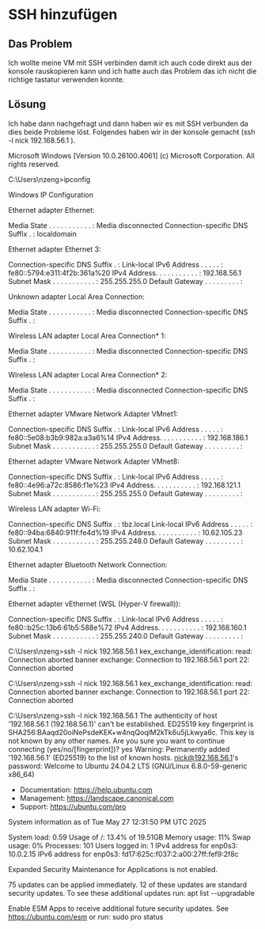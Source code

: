 # SSH hinzufügen

## Das Problem
Ich wollte meine VM mit SSH verbinden damit ich auch code direkt aus der konsole rauskopieren kann und ich hatte auch das Problem das ich nicht die richtige tastatur verwenden konnte. 
## Lösung 
Ich habe dann nachgefragt und dann haben wir es mit SSH verbunden da dies beide Probleme löst. Folgendes haben wir in der konsole gemacht (ssh -l nick 192.168.56.1 ). 

Microsoft Windows [Version 10.0.26100.4061]
(c) Microsoft Corporation. All rights reserved.

C:\Users\nzeng>ipconfig

Windows IP Configuration


Ethernet adapter Ethernet:

   Media State . . . . . . . . . . . : Media disconnected
   Connection-specific DNS Suffix  . : localdomain

Ethernet adapter Ethernet 3:

   Connection-specific DNS Suffix  . :
   Link-local IPv6 Address . . . . . : fe80::5794:e311:4f2b:361a%20
   IPv4 Address. . . . . . . . . . . : 192.168.56.1
   Subnet Mask . . . . . . . . . . . : 255.255.255.0
   Default Gateway . . . . . . . . . :

Unknown adapter Local Area Connection:

   Media State . . . . . . . . . . . : Media disconnected
   Connection-specific DNS Suffix  . :

Wireless LAN adapter Local Area Connection* 1:

   Media State . . . . . . . . . . . : Media disconnected
   Connection-specific DNS Suffix  . :

Wireless LAN adapter Local Area Connection* 2:

   Media State . . . . . . . . . . . : Media disconnected
   Connection-specific DNS Suffix  . :

Ethernet adapter VMware Network Adapter VMnet1:

   Connection-specific DNS Suffix  . :
   Link-local IPv6 Address . . . . . : fe80::5e08:b3b9:982a:a3a6%14
   IPv4 Address. . . . . . . . . . . : 192.168.186.1
   Subnet Mask . . . . . . . . . . . : 255.255.255.0
   Default Gateway . . . . . . . . . :

Ethernet adapter VMware Network Adapter VMnet8:

   Connection-specific DNS Suffix  . :
   Link-local IPv6 Address . . . . . : fe80::4e96:a72c:8586:f1e%23
   IPv4 Address. . . . . . . . . . . : 192.168.121.1
   Subnet Mask . . . . . . . . . . . : 255.255.255.0
   Default Gateway . . . . . . . . . :

Wireless LAN adapter Wi-Fi:

   Connection-specific DNS Suffix  . : tbz.local
   Link-local IPv6 Address . . . . . : fe80::94ba:6840:911f:fe4d%19
   IPv4 Address. . . . . . . . . . . : 10.62.105.23
   Subnet Mask . . . . . . . . . . . : 255.255.248.0
   Default Gateway . . . . . . . . . : 10.62.104.1

Ethernet adapter Bluetooth Network Connection:

   Media State . . . . . . . . . . . : Media disconnected
   Connection-specific DNS Suffix  . :

Ethernet adapter vEthernet (WSL (Hyper-V firewall)):

   Connection-specific DNS Suffix  . :
   Link-local IPv6 Address . . . . . : fe80::b25c:13b6:61b5:588e%72
   IPv4 Address. . . . . . . . . . . : 192.168.160.1
   Subnet Mask . . . . . . . . . . . : 255.255.240.0
   Default Gateway . . . . . . . . . :

C:\Users\nzeng>ssh -l nick 192.168.56.1
kex_exchange_identification: read: Connection aborted
banner exchange: Connection to 192.168.56.1 port 22: Connection aborted

C:\Users\nzeng>ssh -l nick 192.168.56.1
kex_exchange_identification: read: Connection aborted
banner exchange: Connection to 192.168.56.1 port 22: Connection aborted

C:\Users\nzeng>ssh -l nick 192.168.56.1
The authenticity of host '192.168.56.1 (192.168.56.1)' can't be established.
ED25519 key fingerprint is SHA256:BAaqd20oiNePsdeKEK+w4nqQoqlM2kTk6u5jLkwya6c.
This key is not known by any other names.
Are you sure you want to continue connecting (yes/no/[fingerprint])? yes
Warning: Permanently added '192.168.56.1' (ED25519) to the list of known hosts.
nick@192.168.56.1's password:
Welcome to Ubuntu 24.04.2 LTS (GNU/Linux 6.8.0-59-generic x86_64)

 * Documentation:  https://help.ubuntu.com
 * Management:     https://landscape.canonical.com
 * Support:        https://ubuntu.com/pro

 System information as of Tue May 27 12:31:50 PM UTC 2025

  System load:             0.59
  Usage of /:              13.4% of 19.51GB
  Memory usage:            11%
  Swap usage:              0%
  Processes:               101
  Users logged in:         1
  IPv4 address for enp0s3: 10.0.2.15
  IPv6 address for enp0s3: fd17:625c:f037:2:a00:27ff:fef9:2f8c


Expanded Security Maintenance for Applications is not enabled.

75 updates can be applied immediately.
12 of these updates are standard security updates.
To see these additional updates run: apt list --upgradable

Enable ESM Apps to receive additional future security updates.
See https://ubuntu.com/esm or run: sudo pro status
